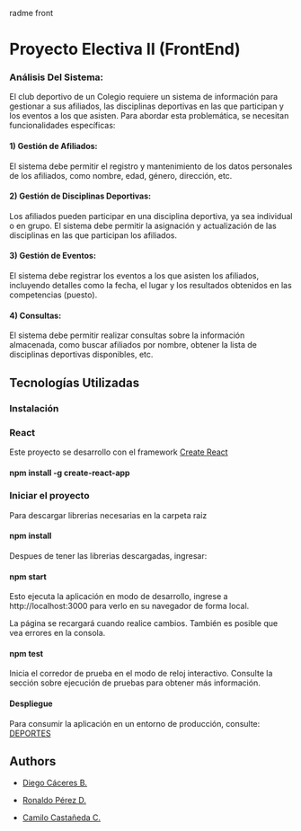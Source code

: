 radme front

# Proyecto Electiva II (FrontEnd)

### Análisis Del Sistema:

El club deportivo de un Colegio requiere un sistema de información para gestionar a sus afiliados, las disciplinas deportivas en las que participan y los eventos a los que asisten. Para abordar esta problemática, se necesitan funcionalidades específicas:

#### 1)	Gestión de Afiliados:
El sistema debe permitir el registro y mantenimiento de los datos personales de los afiliados, como nombre, edad, género, dirección, etc. 

#### 2)	Gestión de Disciplinas Deportivas: 
Los afiliados pueden participar en una disciplina deportiva, ya sea individual o en grupo. El sistema debe permitir la asignación y actualización de las disciplinas en las que participan los afiliados. 

#### 3)	Gestión de Eventos:
El sistema debe registrar los eventos a los que asisten los afiliados, incluyendo detalles como la fecha, el lugar y los resultados obtenidos en las competencias (puesto). 

#### 4)	Consultas:
El sistema debe permitir realizar consultas sobre la información almacenada, como buscar afiliados por nombre, obtener la lista de disciplinas deportivas disponibles, etc.

## Tecnologías Utilizadas
### Instalación
### React

Este proyecto se desarrollo con el framework [Create React](https://github.com/facebook/create-react-app)
#### npm install -g create-react-app


### Iniciar el proyecto
Para descargar librerias necesarias en la carpeta raiz
#### npm install

Despues de tener las librerias descargadas, ingresar:
#### npm start

Esto ejecuta la aplicación en modo de desarrollo, ingrese a http://localhost:3000 para verlo en su navegador de forma local.

La página se recargará cuando realice cambios.
También es posible que vea errores en la consola.

#### npm test
Inicia el corredor de prueba en el modo de reloj interactivo. Consulte la sección sobre ejecución de pruebas para obtener más información.

#### Despliegue
Para consumir la aplicación en un entorno de producción, consulte: [DEPORTES](https://proyecto-sport-frontend.vercel.app/)

## Authors

- [Diego Cáceres B.](https://www.linkedin.com/in/diego-fernando-c%C3%A1ceres-90998b212/)

- [Ronaldo Pérez D.](https://github.com/Ronaldo-perezd)

- [Camilo Castañeda C.](https://github.com/)
